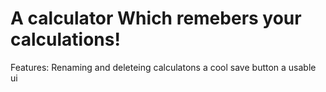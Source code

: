 <h1>A calculator Which remebers your calculations!</h1>

Features:
Renaming and deleteing calculatons
a cool save button
a usable ui

